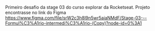 Primeiro desafio da stage 03 do curso explorar da Rocketseat. Projeto encontrasse no link do Figma https://www.figma.com/file/srW2c3h8l9n5wr5aiaNMdF/Stage-03---Formul%C3%A1rio-intermedi%C3%A1rio-(Copy)?node-id=0%3A1